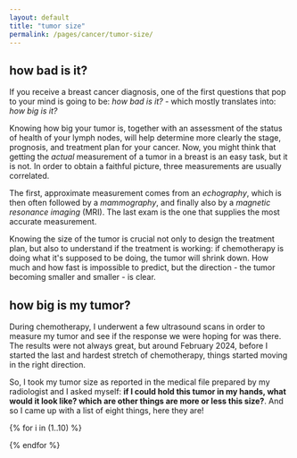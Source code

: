```yaml
---
layout: default
title: "tumor size"
permalink: /pages/cancer/tumor-size/
---
```


## how bad is it?
If you receive a breast cancer diagnosis, one of the first questions that pop to your mind is going to be: _how bad is it?_ - which mostly translates into: _how big is it?_

Knowing how big your tumor is, together with an assessment of the status of health of your lymph nodes, will help determine more clearly the stage, prognosis, and treatment plan for your cancer.
Now, you might think that getting the _actual_ measurement of a tumor in a breast is an easy task, but it is not. In order to obtain a faithful picture, three measurements are usually correlated.

The first, approximate measurement comes from an _echography_, which is then often followed by a _mammography_, and finally also by a _magnetic resonance imaging_ (MRI). The last exam is the one that supplies the most accurate measurement.

Knowing the size of the tumor is crucial not only to design the treatment plan, but also to understand if the treatment is working: if chemotherapy is doing what it's supposed to be doing, the tumor will shrink down. How much and how fast is impossible to predict, but the direction - the tumor becoming smaller and smaller - is clear.

## how big is my tumor?
During chemotherapy, I underwent a few ultrasound scans in order to measure my tumor and see if the response we were hoping for was there. The results were not always great, but around February 2024, before I started the last and hardest stretch of chemotherapy, things started moving in the right direction.

So, I took my tumor size as reported in the medical file prepared by my radiologist and I asked myself: **if I could hold this tumor in my hands, what would it look like? which are other things are more or less this size?**. And so I came up with a list of eight things, here they are!

{% for i in (1..10) %}
<div class="gallery-item">
  <div style="background-image: url('{{ site.baseurl }}/assets/images/cancer/tumor-size/{{ i }}.png')" alt="{{ i }}" data-image-url="{{ site.baseurl }}/assets/images/cancer/tumor-size/{{ i }}.png"></div>
</div>
{% endfor %}
